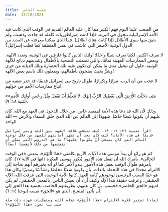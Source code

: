 ```yaml
---
title:  شعبه الخاص
date:  13/10/2021
---
```


من الصعب علينا اليوم فهم الكثير مما كان عليه العالم القديم في الوقت الذي كانت فيه الأمة الإسرائيلية تتجول في البرية. فإذا كانت إمبراطوريات كاملة قد جاءت وذهبت، ولم يتبقَ منها سوى الأطلال (إذا كانت هناك أطلال)، فما الذي يمكننا معرفته عن العديد من الدول الوثنية الأصغر التي عاشت في نفس المنطقة كما فعلت إسرائيل؟

لا نعرف الكثير، لكننا نعرف شيئًا واحدًا: أولئك الناس كانوا غارقين في الوثنية، وتعدد الآلهة، وبعض الممارسات المهينة تمامًا، والتي تضمنت التضحية بالأطفال وتقديمهم ذبائح للآلهة الوثنية. حاول أن تتخيل مدى ما يمكن أن تكون عليه تلك الحضارة وتلك الديانة من خزي وشرٍّ بحيث يضحون بأطفالهم، ويفعلون ذلك باسم بعض الآلهة!

لا عجب من أن الرب، مرارًا وتكرارًا، طوال تاريخ بني إسرائيل قديمًا، قد حذر شعبه من اتباع ممارسات الأمم من حولهم.

«مَتَى دَخَلْتَ الأَرْضَ الَّتِي يُعْطِيكَ الرَّبُّ إِلهُكَ، لاَ تَتَعَلَّمْ أَنْ تَفْعَلَ مِثْلَ رِجْسِ أُولئِكَ الأُمَمِ» (تثنية ١٨: ٩).

وذلك لأن الله قد دعا هذه الأمة لمقصد خاص. من خلال الدخول في العهد مع الله، كان عليهم أن يكونوا شعبًا خاصًا، شهودًا إلى العالم عن الله الذي خلق السماء والأرض — الله الواحد.

`اقرأ تثنية ٢٦: ١٦- ١٩. كيف تتلخص علاقة العهد بين الله وبني إسرائيل قديمًا في هذه الآيات؟ كيف كان يجب أن تظهر أمانتهم للعهد من خلال نوعية الناس التي كان ينبغي أنْ يكونوا عليها؟ ما هي الدروس التي يمكن أن نتعلمها من ذلك لأنفسنا أيضًا؟`

كم هو رائع أن يبدأ موسى هذه الآيات الأربع بكلمتي «هذَا الْيَوْمَ»، بمعنى «في الوقت الحالي»، يأمرك الله أن تفعل هذه الأمور (يكرر موسى الفكرة ذاتها في الآية ١٧). كان يأمرهم طوال الوقت بعمل هذه الأمور. يبدو الأمر كما لو أنه يخبرهم أنهم بحاجة إلى الالتزام مجددًا في هذه اللحظة بالذات، بأن يكونوا شعبًا مخلِصًا ومقدَّسًا ومميزًا وكان هذا هو حقًا السبب الرئيسي لوجودهم كأمة العهد. كانوا الأمة الوحيدة التي عرفت الله، الإله الحقيقي، وعرفت حقيقة هذا الإله وكيف أراد أن يعيش الناس. بالمعنى الحقيقي، لم يكن لديهم «الحق الحاضر» فحسب، بل كان عليهم، بطريقتهم الخاصة، تجسيد هذا الحق إلى أن يأتي المسيح، الذي هو «الحق» نفسه (يوحنا ١٤: ٦).

`لماذا تعتبر فكرة الالتزام «هذَا الْيَوْمَ» تجاه الله ومتطلبات عهده ذات صلة حتى بنا نحن، «هذَا الْيَوْمَ»؟`